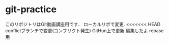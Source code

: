 # git-practice
このリポジトリはGit動画講座用です．
ローカルリポで変更. 
<<<<<<< HEAD
conflictブランチで変更(コンフリクト発生)
GitHun上で更新
編集したよ
rebase用
